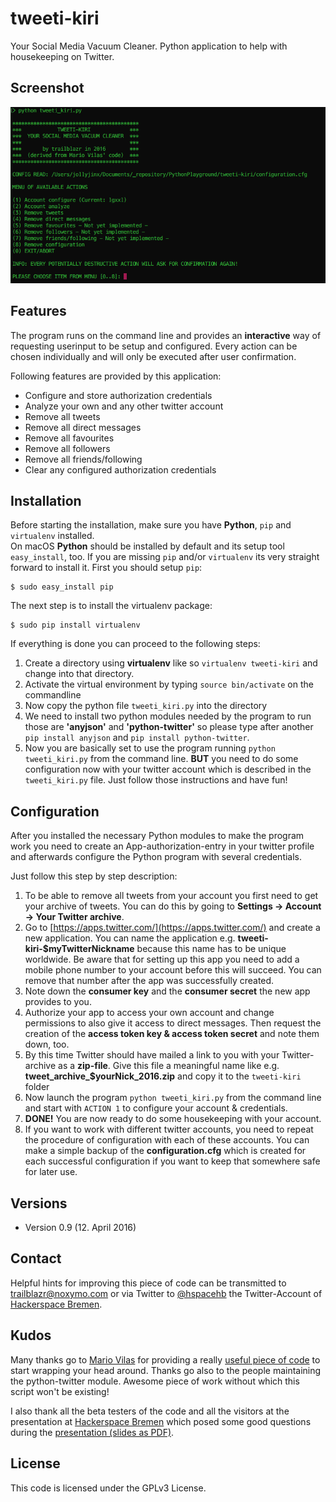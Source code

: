 # tweeti-kiri
Your Social Media Vacuum Cleaner. Python application to help with housekeeping on Twitter.

## Screenshot
![image](https://raw.githubusercontent.com/HackerspaceBremen/tweeti-kiri/master/screenshot_tweeti_kiri_v0_9.png)

## Features
The program runs on the command line and provides an **interactive** way of requesting userinput to be setup and configured. Every action can be chosen individually and will only be executed after user confirmation.

Following features are provided by this application:

* Configure and store authorization credentials
* Analyze your own and any other twitter account
* Remove all tweets
* Remove all direct messages
* Remove all favourites
* Remove all followers
* Remove all friends/following
* Clear any configured authorization credentials

## Installation
Before starting the installation, make sure you have **Python**, `pip` and `virtualenv` installed.  
On macOS **Python** should be installed by default and its setup tool `easy_install`, too. If you are missing `pip` and/or `virtualenv` its very straight forward to install it. First you should setup `pip`:

```
$ sudo easy_install pip
```

The next step is to install the virtualenv package:
```
$ sudo pip install virtualenv
```

If everything is done you can proceed to the following steps:

1. Create a directory using **virtualenv** like so ```virtualenv tweeti-kiri``` and change into that directory.
2. Activate the virtual environment by typing ```source bin/activate``` on the commandline
3. Now copy the python file ```tweeti_kiri.py``` into the directory
4. We need to install two python modules needed by the program to run those are **'anyjson'** and **'python-twitter'** so please type after another ```pip install anyjson``` and ```pip install python-twitter```.
5. Now you are basically set to use the program running ```python tweeti_kiri.py``` from the command line. **BUT** you need to do some configuration now with your twitter account which is described in the ```tweeti_kiri.py``` file. Just follow those instructions and have fun!

## Configuration
After you installed the necessary Python modules to make the program work you need to create an App-authorization-entry in your twitter profile and afterwards configure the Python program with several credentials.

Just follow this step by step description:

1. To be able to remove all tweets from your account you first need to get your archive of tweets. You can do this by going to **Settings -> Account -> Your Twitter archive**.
2. Go to [https://apps.twitter.com/](https://apps.twitter.com/) and create a new application. You can name the application e.g. **tweeti-kiri-$myTwitterNickname** because this name has to be unique worldwide. Be aware that for setting up this app you need to add a mobile phone number to your account before this will succeed. You can remove that number after the app was successfully created.
3. Note down the **consumer key** and the **consumer secret** the new app provides to you.
4. Authorize your app to access your own account and change permissions to also give it access to direct messages. Then request the creation of the **access token key & access token secret** and note them down, too.
5. By this time Twitter should have mailed a link to you with your Twitter-archive as a **zip-file**. Give this file a meaningful name like e.g. **tweet_archive_$yourNick_2016.zip** and copy it to the ```tweeti-kiri``` folder
6. Now launch the program ```python tweeti_kiri.py``` from the command line and start with ```ACTION 1``` to configure your account & credentials.
7. **DONE!** You are now ready to do some housekeeping with your account.
8. If you want to work with different twitter accounts, you need to repeat the procedure of configuration with each of these accounts. You can make a simple backup of the **configuration.cfg** which is created for each successful configuration if you want to keep that somewhere safe for later use.


## Versions

* Version 0.9 (12. April 2016)

## Contact

Helpful hints for improving this piece of code can be transmitted to [trailblazr@noxymo.com](mailto:trailblazr@noxymo.com) or via Twitter to [@hspacehb](http://twitter.com/@hspacehb) the Twitter-Account of [Hackerspace Bremen](https://www.hackerspace-bremen.de/).

## Kudos
Many thanks go to [Mario Vilas](https://github.com/MarioVilas) for providing a really [useful piece of code](https://breakingcode.wordpress.com/2016/04/04/how-to-clean-up-your-twitter-account/) to start wrapping your head around. Thanks go also to the people maintaining the python-twitter module. Awesome piece of work without which this script won't be existing!

I also thank all the beta testers of the code and all the visitors at the presentation at [Hackerspace Bremen](https://www.hackerspace-bremen.de) which posed some good questions during the [presentation (slides as PDF)](https://raw.githubusercontent.com/HackerspaceBremen/tweeti-kiri/master/tweeti_kiri_presentation_april_2016.pdf).

## License
This code is licensed under the GPLv3 License.



